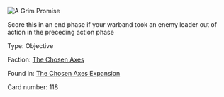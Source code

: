 
![A Grim Promise](https://warhammerunderworlds.com/wp-content/uploads/sites/6/2018/02/118_ENG.png)

Score this in an end phase if your warband took an enemy leader out of action in the preceding action phase

Type: Objective

Faction: [The Chosen Axes](/factions/the-chosen-axes.md)

Found in: [The Chosen Axes Expansion](/locations/the-chosen-axes-expansion.md)

Card number: 118
